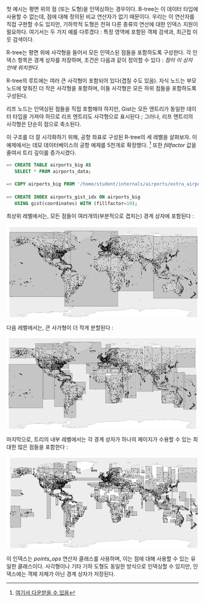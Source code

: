 첫 예시는 평면 위의 점 (또는 도형)을 인덱싱하는 경우이다.
B-tree는 이 데이터 타입에 사용할 수 없는데, 점에 대해 정의된 비교 연산자가 없기 때문이다.
우리는 이 연산자를 직접 구현할 수도 있지만, 기하학적 도형은 전혀 다른 종류의 연산에 대한 인덱스 지원이 필요하다. 여기서는 두 가지 예를 다루겠다 : 특정 영역에 포함된 객체 검색과, 최근접 이웃 검색이다.

R-tree는 평면 위에 사각형을 들어서 모든 인덱스된 점들을 포함하도록 구성한다.
각 인덱스 항목은 경계 상자를 저장하며, 조건은 다음과 같이 정의할 수 있다 : *점이 이 상자 안에 위치한다.*

R-tree의 루트에는 여러 큰 사각형이 포함되어 있다(겹칠 수도 있음).
자식 노드는 부모 노드에 맞춰진 더 작은 사각형을 포함하며, 이들 사각형은 모든 하위 점들을 포함하도록 구성된다.

리프 노드는 인덱싱된 점들을 직접 포함해야 하지만, Gist는 모든 엔트리가 동일한 데이터 타입을 가져야 하므로 리프 엔트리도 사각형으로 표시된다 ; 그러나, 리프 엔트리의 사각형은 단순히 점으로 축소된다.

이 구조를 더 잘 시각화하기 위해, 공항 좌표로 구성된 R-tree의 세 레벨을 살펴보자.
이 예제에서는 데모 데이터베이스의 공항 예제를 5천개로 확장했다. [^1] 또한 *fillfactor* 값을 줄여서 트리 깊이를 증가시켰다.

```sql
=> CREATE TABLE airports_big AS
   SELECT * FROM airports_data;

=> COPY airports_big FROM '/home/student/internals/airports/extra_airports.copy';

=> CREATE INDEX airports_gist_idx ON airports_big
   USING gist(coordinates) WITH (fillfactor=10);
```

최상위 레벨에서는, 모든 점들이 여러개의(부분적으로 겹치는) 경계 상자에 포함된다 :

![](image/CleanShot%20-000098.png)

다음 레벨에서는, 큰 사가형이 더 작게 분할된다 :

![](image/CleanShot%20-000099.png)

마지막으로, 트리의 내부 레벨에서는 각 경계 상자가 하나의 페이지가 수용할 수 있는 최대한 많은 점들을 포함한다 : 

![](image/CleanShot%20-000100.png)

이 인덱스는 *points_ops*  연산자 클래스를 사용하며, 이는 점에 대해 사용할 수 있는 유일한 클래스이다.
사각형이나 기타 기하 도형도 동일한 방식으로 인덱싱할 수 있지만, 인덱스에는 객체 자체가 아닌 경계 상자가 저장된다.






[^1]:[여기서 다운받을 수 있음](https://edu.postgrespro.ru/internals-14/extra_airports.copy)